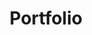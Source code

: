 ---
title: Portfolio
layout: collection
permalink: /portfolio/
collection: portfolio
author_profile: true
entries_layout: grid
classes: wide
---